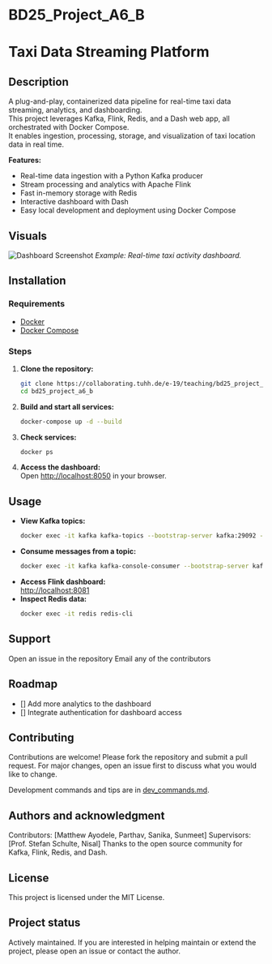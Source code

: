 # BD25_Project_A6_B
# Taxi Data Streaming Platform

## Description
A plug-and-play, containerized data pipeline for real-time taxi data streaming, analytics, and dashboarding.  
This project leverages Kafka, Flink, Redis, and a Dash web app, all orchestrated with Docker Compose.  
It enables ingestion, processing, storage, and visualization of taxi location data in real time.

**Features:**
- Real-time data ingestion with a Python Kafka producer
- Stream processing and analytics with Apache Flink
- Fast in-memory storage with Redis
- Interactive dashboard with Dash
- Easy local development and deployment using Docker Compose

## Visuals
![Dashboard Screenshot](docs/dummy_screenshot.png)
*Example: Real-time taxi activity dashboard.*

## Installation

### Requirements
- [Docker](https://www.docker.com/get-started)
- [Docker Compose](https://docs.docker.com/compose/install/)


### Steps

1. **Clone the repository:**
   ```sh
   git clone https://collaborating.tuhh.de/e-19/teaching/bd25_project_a6_b.git
   cd bd25_project_a6_b
   ```

2. **Build and start all services:**
   ```sh
   docker-compose up -d --build
   ```

3. **Check services:**
   ```sh
   docker ps
   ```

4. **Access the dashboard:**  
   Open [http://localhost:8050](http://localhost:8050) in your browser.

## Usage

- **View Kafka topics:**
  ```sh
  docker exec -it kafka kafka-topics --bootstrap-server kafka:29092 --list
  ```
- **Consume messages from a topic:**
  ```sh
  docker exec -it kafka kafka-console-consumer --bootstrap-server kafka:29092 --topic taxi-locations --from-beginning --max-messages 5
  ```
- **Access Flink dashboard:**  
  [http://localhost:8081](http://localhost:8081)
- **Inspect Redis data:**
  ```sh
  docker exec -it redis redis-cli
  ```


## Support
Open an issue in the repository
Email any of the contributors

## Roadmap
- [] Add more analytics to the dashboard
- [] Integrate authentication for dashboard access

## Contributing
Contributions are welcome!
Please fork the repository and submit a pull request.
For major changes, open an issue first to discuss what you would like to change.

Development commands and tips are in [dev_commands.md](dev_commands.md).


## Authors and acknowledgment
Contributors: [Matthew Ayodele, Parthav, Sanika, Sunmeet]
Supervisors: [Prof. Stefan Schulte, Nisal]
Thanks to the open source community for Kafka, Flink, Redis, and Dash.


## License
This project is licensed under the MIT License.

## Project status
Actively maintained.
If you are interested in helping maintain or extend the project, please open an issue or contact the author.